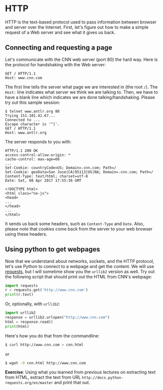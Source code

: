 # HTTP

HTTP is the text-based protocol used to pass information between browser and server over the Internet. First, let's figure out how to make a simple request of a Web server and see what it gives us back.

## Connecting and requesting a page

Let's communicate with the CNN web server (port 80) the hard way. Here is the protocol for handshaking with the Web server:

```
GET / HTTP/1.1
Host: www.cnn.com

```

The first line tells the server what page we are interested in (the root `/`). The `Host:` line indicates what server we think we are talking to. Then, we have to have a blank line which indicates we are done talking/handshaking. Please try out this sample session:

```
$ telnet www.antlr.org 80
Trying 151.101.41.67...
Connected to ...
Escape character is '^]'.
GET / HTTP/1.1
Host: www.antlr.org

```

The server responds to you with:

```
HTTP/1.1 200 OK
access-control-allow-origin: *
cache-control: max-age=60
...
Set-Cookie: countryCode=US; Domain=.cnn.com; Path=/
Set-Cookie: geoData=San Jose|CA|95113|US|NA; Domain=.cnn.com; Path=/
Content-Type: text/html; charset=utf-8
Date: Sat, 08 Apr 2017 17:55:36 GMT

<!DOCTYPE html>
<html class="no-js">
<head>
...
</head>
...
</html>
```

It sends us back some headers, such as `Content-Type` and `Date`. Also, please note that *cookies* come back from the server to your web browser using these headers.

## Using python to get webpages

Now that we understand about networks, sockets, and the HTTP protocol, let's use Python to connect to a webpage and get the content. We will use [requests](http://docs.python-requests.org/en/master/), but I will sometime show you the `urllib2` version as well. Try out the following script that should print out the HTML from CNN's webpage:


```python
import requests
r = requests.get('http://www.cnn.com')
print(r.text)
```

Or, optionally, with `urllib2`:

```python
import urllib2
response = urllib2.urlopen("http://www.cnn.com")
html = response.read()
print(html)
```

Here's how you do that from the commandline:

```bash
$ curl http://www.cnn.com > cnn.html
```

or

```bash
$ wget -O cnn.html http://www.cnn.com
```

**Exercise**: Using what you learned from previous lectures on extracting text from HTML, extract the text from URL `http://docs.python-requests.org/en/master` and print that out.